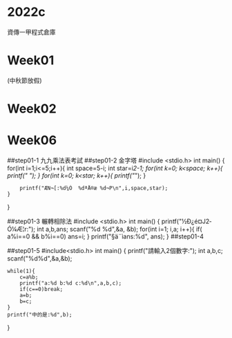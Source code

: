 # 2022c
資傳一甲程式倉庫

# Week01
(中秋節放假)

# Week02



# Week06
##step01-1
九九乘法表考試
##step01-2
金字塔
#include <stdio.h>
int main()
{
    for(int i=1;i<=5;i++){
        int space=5-i;
        int star=i*2-1;
        for(int k=0; k<space; k++){
            printf(" ");
        }
        for(int k=0; k<star; k++){
            printf("*");
        }

        printf("ÆN¬[:%d¼Ó  %dªÅ®æ %d¬P\n",i,space,star);
    }
}

##step01-3
輾轉相除法
#include <stdio.h>
int main()
{
    printf("½Ð¿é¤J2­Ó¼Æ¦r:");
    int a,b,ans;
    scanf("%d %d",&a, &b);
    for(int i=1; i,a; i++){
        if( a%i==0 && b%i==0) ans=i;
    }
    printf("§ä¨ìans:%d", ans);
}
##step01-4

##step01-5
#include<stdio.h>
int main()
{
    printf("請輸入2個數字:");
    int a,b,c;
    scanf("%d%d",&a,&b);

    while(1){
        c=a%b;
        printf("a:%d b:%d c:%d\n",a,b,c);
        if(c==0)break;
        a=b;
        b=c;
    }
    printf("中的是:%d",b);
}
